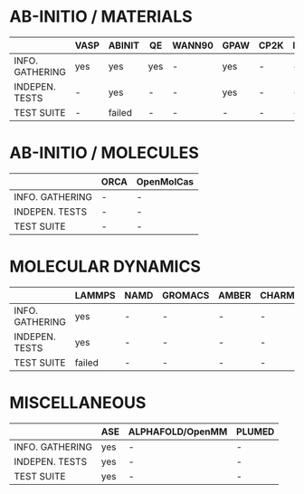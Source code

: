 
# AB-INITIO / MATERIALS

|                     | VASP | ABINIT | QE  | WANN90 | GPAW | CP2K | NWChem |
|---------------------|------|--------|-----|--------|------|------|--------|
|     INFO. GATHERING | yes  | yes    | yes |    -   | yes  |   -  |   -    |
|     INDEPEN. TESTS  |  -   | yes    | -   |    -   | yes  |   -  |   -    |
|      TEST SUITE     |  -   | failed | -   |    -   |   -  |   -  |   -    |

# AB-INITIO / MOLECULES

|                     | ORCA | OpenMolCas |
|---------------------|------|------------|
|     INFO. GATHERING |   -  |      -     |
|     INDEPEN. TESTS  |   -  |      -     |
|      TEST SUITE     |   -  |      -     |

# MOLECULAR DYNAMICS

|                     | LAMMPS | NAMD | GROMACS | AMBER | CHARMM |
|---------------------|--------|------|---------|-------|--------|
|     INFO. GATHERING |  yes   |   -  |    -    |   -   |    -   |
|     INDEPEN. TESTS  |  yes   |   -  |    -    |   -   |    -   |
|      TEST SUITE     | failed |   -  |    -    |   -   |    -   |

# MISCELLANEOUS

|                     | ASE | ALPHAFOLD/OpenMM | PLUMED |
|---------------------|-----|------------------|--------|
|     INFO. GATHERING | yes |        -         |   -    |
|     INDEPEN. TESTS  | yes |        -         |   -    |
|      TEST SUITE     | yes |        -         |   -    |
